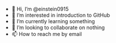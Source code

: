 - 👋 Hi, I’m @einstein0915
- 👀 I’m interested in introduction to GitHub
- 🌱 I’m currently learning something
- 💞️ I’m looking to collaborate on nothing
- 📫 How to reach me by email

<!---
einstein0915/einstein0915 is a ✨ special ✨ repository because its `README.md` (this file) appears on your GitHub profile.
You can click the Preview link to take a look at your changes.
--->

